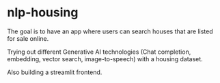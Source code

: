 # nlp-housing

The goal is to have an app where users can search houses that are listed for sale online.

Trying out different Generative AI technologies (Chat completion, embedding, vector search, image-to-speech) with a housing dataset.

Also building a streamlit frontend.
